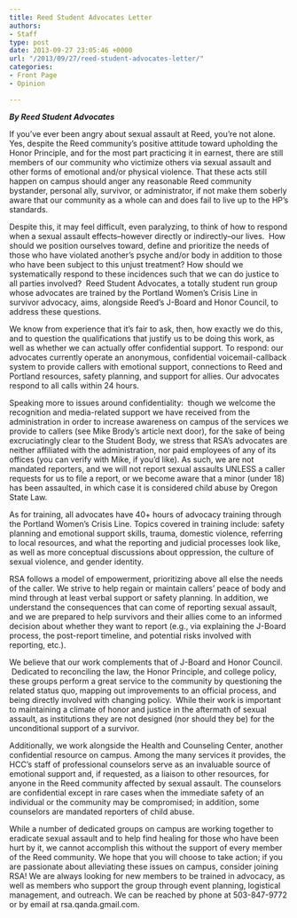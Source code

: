 ```yaml
---
title: Reed Student Advocates Letter
authors:
- Staff
type: post
date: 2013-09-27 23:05:46 +0000
url: "/2013/09/27/reed-student-advocates-letter/"
categories:
- Front Page
- Opinion

---
```

_**By Reed Student Advocates**_

If you’ve ever been angry about sexual assault at Reed, you’re not alone. Yes, despite the Reed community’s positive attitude toward upholding the Honor Principle, and for the most part practicing it in earnest, there are still members of our community who victimize others via sexual assault and other forms of emotional and/or physical violence. That these acts still happen on campus should anger any reasonable Reed community bystander, personal ally, survivor, or administrator, if not make them soberly aware that our community as a whole can and does fail to live up to the HP’s standards.

Despite this, it may feel difficult, even paralyzing, to think of how to respond when a sexual assault effects&#8211;however directly or indirectly&#8211;our lives.  How should we position ourselves toward, define and prioritize the needs of those who have violated another’s psyche and/or body in addition to those who have been subject to this unjust treatment? How should we systematically respond to these incidences such that we can do justice to all parties involved?  Reed Student Advocates, a totally student run group whose advocates are trained by the Portland Women’s Crisis Line in survivor advocacy, aims, alongside Reed’s J-Board and Honor Council, to address these questions.

We know from experience that it’s fair to ask, then, how exactly we do this, and to question the qualifications that justify us to be doing this work, as well as whether we can actually offer confidential support. To respond: our advocates currently operate an anonymous, confidential voicemail-callback system to provide callers with emotional support, connections to Reed and Portland resources, safety planning, and support for allies. Our advocates respond to all calls within 24 hours.

Speaking more to issues around confidentiality:  though we welcome the recognition and media-related support we have received from the administration in order to increase awareness on campus of the services we provide to callers (see Mike Brody’s article next door), for the sake of being excruciatingly clear to the Student Body, we stress that RSA’s advocates are neither affiliated with the administration, nor paid employees of any of its offices (you can verify with Mike, if you’d like). As such, we are not mandated reporters, and we will not report sexual assaults UNLESS a caller requests for us to file a report, or we become aware that a minor (under 18) has been assaulted, in which case it is considered child abuse by Oregon State Law.

As for training, all advocates have 40+ hours of advocacy training through the Portland Women&#8217;s Crisis Line. Topics covered in training include: safety planning and emotional support skills, trauma, domestic violence, referring to local resources, and what the reporting and judicial processes look like, as well as more conceptual discussions about oppression, the culture of sexual violence, and gender identity.

RSA follows a model of empowerment, prioritizing above all else the needs of the caller. We strive to help regain or maintain callers’ peace of body and mind through at least verbal support or safety planning. In addition, we understand the consequences that can come of reporting sexual assault, and we are prepared to help survivors and their allies come to an informed decision about whether they want to report (e.g., via explaining the J-Board process, the post-report timeline, and potential risks involved with reporting, etc.).

We believe that our work complements that of J-Board and Honor Council.  Dedicated to reconciling the law, the Honor Principle, and college policy, these groups perform a great service to the community by questioning the related status quo, mapping out improvements to an official process, and being directly involved with changing policy.  While their work is important to maintaining a climate of honor and justice in the aftermath of sexual assault, as institutions they are not designed (nor should they be) for the unconditional support of a survivor.

Additionally, we work alongside the Health and Counseling Center, another confidential resource on campus. Among the many services it provides, the HCC’s staff of professional counselors serve as an invaluable source of emotional support and, if requested, as a liaison to other resources, for anyone in the Reed community affected by sexual assault. The counselors are confidential except in rare cases when the immediate safety of an individual or the community may be compromised; in addition, some counselors are mandated reporters of child abuse.

While a number of dedicated groups on campus are working together to eradicate sexual assault and to help find healing for those who have been hurt by it, we cannot accomplish this without the support of every member of the Reed community. We hope that you will choose to take action; if you are passionate about alleviating these issues on campus, consider joining RSA! We are always looking for new members to be trained in advocacy, as well as members who support the group through event planning, logistical management, and outreach. We can be reached by phone at 503-847-9772 or by email at rsa.qanda.gmail.com.